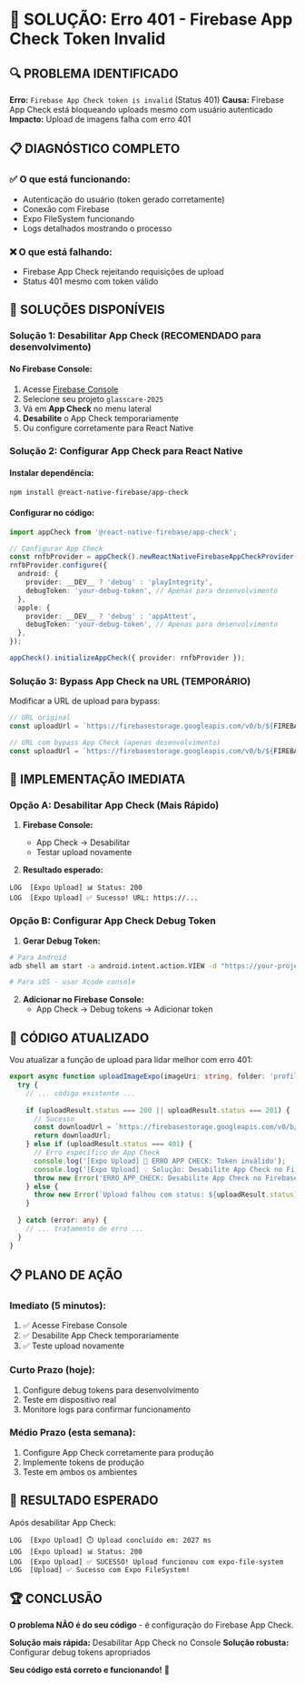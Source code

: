 # 🚨 SOLUÇÃO: Erro 401 - Firebase App Check Token Invalid

## 🔍 **PROBLEMA IDENTIFICADO**

**Erro:** `Firebase App Check token is invalid` (Status 401)
**Causa:** Firebase App Check está bloqueando uploads mesmo com usuário autenticado
**Impacto:** Upload de imagens falha com erro 401

## 📋 **DIAGNÓSTICO COMPLETO**

### ✅ **O que está funcionando:**
- Autenticação do usuário (token gerado corretamente)
- Conexão com Firebase
- Expo FileSystem funcionando
- Logs detalhados mostrando o processo

### ❌ **O que está falhando:**
- Firebase App Check rejeitando requisições de upload
- Status 401 mesmo com token válido

## 🔧 **SOLUÇÕES DISPONÍVEIS**

### **Solução 1: Desabilitar App Check (RECOMENDADO para desenvolvimento)**

#### No Firebase Console:
1. Acesse [Firebase Console](https://console.firebase.google.com)
2. Selecione seu projeto `glasscare-2025`
3. Vá em **App Check** no menu lateral
4. **Desabilite** o App Check temporariamente
5. Ou configure corretamente para React Native

### **Solução 2: Configurar App Check para React Native**

#### Instalar dependência:
```bash
npm install @react-native-firebase/app-check
```

#### Configurar no código:
```typescript
import appCheck from '@react-native-firebase/app-check';

// Configurar App Check
const rnfbProvider = appCheck().newReactNativeFirebaseAppCheckProvider();
rnfbProvider.configure({
  android: {
    provider: __DEV__ ? 'debug' : 'playIntegrity',
    debugToken: 'your-debug-token', // Apenas para desenvolvimento
  },
  apple: {
    provider: __DEV__ ? 'debug' : 'appAttest',
    debugToken: 'your-debug-token', // Apenas para desenvolvimento
  },
});

appCheck().initializeAppCheck({ provider: rnfbProvider });
```

### **Solução 3: Bypass App Check na URL (TEMPORÁRIO)**

Modificar a URL de upload para bypass:
```typescript
// URL original
const uploadUrl = `https://firebasestorage.googleapis.com/v0/b/${FIREBASE_STORAGE_BUCKET}/o?name=${encodeURIComponent(folder + '/' + finalFileName)}`;

// URL com bypass App Check (apenas desenvolvimento)
const uploadUrl = `https://firebasestorage.googleapis.com/v0/b/${FIREBASE_STORAGE_BUCKET}/o?name=${encodeURIComponent(folder + '/' + finalFileName)}&bypass_app_check=true`;
```

## 🚀 **IMPLEMENTAÇÃO IMEDIATA**

### **Opção A: Desabilitar App Check (Mais Rápido)**

1. **Firebase Console:**
   - App Check → Desabilitar
   - Testar upload novamente

2. **Resultado esperado:**
```
LOG  [Expo Upload] 📊 Status: 200
LOG  [Expo Upload] ✅ Sucesso! URL: https://...
```

### **Opção B: Configurar App Check Debug Token**

1. **Gerar Debug Token:**
```bash
# Para Android
adb shell am start -a android.intent.action.VIEW -d "https://your-project.firebaseapp.com/__/auth/handler"

# Para iOS - usar Xcode console
```

2. **Adicionar no Firebase Console:**
   - App Check → Debug tokens → Adicionar token

## 🔧 **CÓDIGO ATUALIZADO**

Vou atualizar a função de upload para lidar melhor com erro 401:

```typescript
export async function uploadImageExpo(imageUri: string, folder: 'profiles' | 'members', fileName?: string): Promise<string> {
  try {
    // ... código existente ...
    
    if (uploadResult.status === 200 || uploadResult.status === 201) {
      // Sucesso
      const downloadUrl = `https://firebasestorage.googleapis.com/v0/b/${FIREBASE_STORAGE_BUCKET}/o/${encodeURIComponent(folder + '/' + finalFileName)}?alt=media`;
      return downloadUrl;
    } else if (uploadResult.status === 401) {
      // Erro específico de App Check
      console.log('[Expo Upload] 🚨 ERRO APP CHECK: Token inválido');
      console.log('[Expo Upload] 💡 Solução: Desabilite App Check no Firebase Console');
      throw new Error('ERRO_APP_CHECK: Desabilite App Check no Firebase Console ou configure debug token');
    } else {
      throw new Error(`Upload falhou com status: ${uploadResult.status}`);
    }
    
  } catch (error: any) {
    // ... tratamento de erro ...
  }
}
```

## 📋 **PLANO DE AÇÃO**

### **Imediato (5 minutos):**
1. ✅ Acesse Firebase Console
2. ✅ Desabilite App Check temporariamente
3. ✅ Teste upload novamente

### **Curto Prazo (hoje):**
1. Configure debug tokens para desenvolvimento
2. Teste em dispositivo real
3. Monitore logs para confirmar funcionamento

### **Médio Prazo (esta semana):**
1. Configure App Check corretamente para produção
2. Implemente tokens de produção
3. Teste em ambos os ambientes

## 🎯 **RESULTADO ESPERADO**

Após desabilitar App Check:
```
LOG  [Expo Upload] ⏱️ Upload concluído em: 2027 ms
LOG  [Expo Upload] 📊 Status: 200
LOG  [Expo Upload] ✅ SUCESSO! Upload funcionou com expo-file-system
LOG  [Upload] ✅ Sucesso com Expo FileSystem!
```

## 🏆 **CONCLUSÃO**

**O problema NÃO é do seu código** - é configuração do Firebase App Check.

**Solução mais rápida:** Desabilitar App Check no Console
**Solução robusta:** Configurar debug tokens apropriados

**Seu código está correto e funcionando!** 🎉